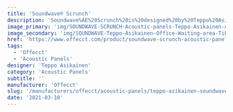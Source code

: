 ```yaml
---
title: 'Soundwave® Scrunch'
description: 'Soundwave%AE%20Scrunch%20is%20designed%20by%20Teppo%20Asikainen.%20The%20inspiration%20for%20the%20pattern%20of%20Scrunch%20comes%20from%20a%20creased%20paper.%0A%0ASound%20and%20acoustics%20are%20two%20of%20the%20most%20important%20and%20most%20overlooked%20factors%20when%20it%20comes%20to%20creating%20the%20right%20atmosphere%20for%20interaction%20in%20areas%20where%20people%20communicate%20and%20socialize.%20The%20combination%20of%20form%20and%20function%20in%20Soundwave%AE%20does%20not%20only%20give%20the%20panels%20a%20great%20appearance%2C%20but%20also%20serves%20the%20function%20of%20absorbing%20and%20reflecting%20sound.%0A%0A'
image_primary: 'img/SOUNDWAVE-SCRUNCH-Acoustic-panels-Teppo-Asikainen-offecct-59005-91-2840.jpg'
image_secondary: 'img/SOUNDWAVE-Teppo-Asikainen-Office-Waiting-area-Tibro-Sweden-offecct-12540-e1512329252434.jpg'
href: 'https://www.offecct.com/product/soundwave-scrunch-acoustic-panel/'
tags:
  - 'Offecct'
  - 'Acoustic Panels'
designer: 'Teppo Asikainen'
category: 'Acoustic Panels'
subtitle: ''
manufacturer: 'Offecct'
slug: '/manufacturers/offecct/acoustic-panels/teppo-asikainen-soundwave-scrunch'
date: '2021-03-10'
---
```

